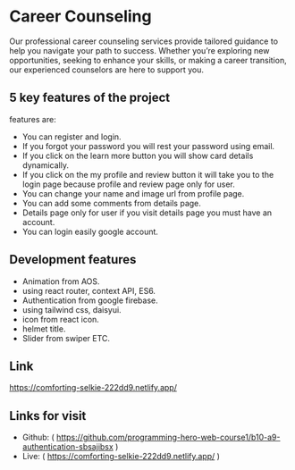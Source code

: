 
# Career Counseling

Our professional career counseling services provide tailored guidance to help you navigate your path to success. Whether you’re exploring new opportunities, seeking to enhance your skills, or making a career transition, our experienced counselors are here to support you.


## 5 key features of the project

features are:

- You can register and login.
- If you forgot your password you will rest your password using email.
- If you click on the learn more button you will show card details dynamically.
- If you click on the my profile and review button it will take you to the login page because profile and review page only for user.
- You can change your name and image url from profile page.
- You can add some comments from details page.
- Details page only for user if you visit details page you must have an account.
- You can login easily google account.


## Development features

   - Animation from AOS.
   - using react router, context API, ES6.
   - Authentication from google firebase.
   - using tailwind css, daisyui.
   - icon from react icon.
   - helmet title.
   - Slider from swiper ETC.



## Link

https://comforting-selkie-222dd9.netlify.app/


## Links for visit

- Github: ( https://github.com/programming-hero-web-course1/b10-a9-authentication-sbsajibsx )
- Live: ( https://comforting-selkie-222dd9.netlify.app/ )

